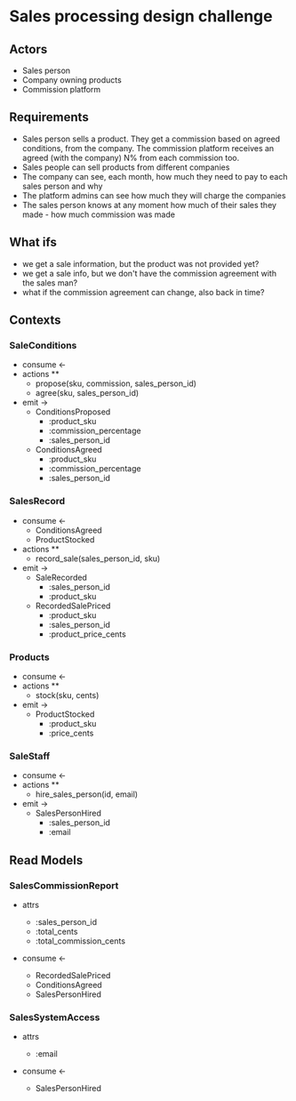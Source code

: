 # Sales processing design challenge

## Actors

* Sales person
* Company owning products
* Commission platform

## Requirements

* Sales person sells a product. They get a commission based on agreed conditions, from the company. The commission platform receives an agreed (with the company) N% from each commission too. 
* Sales people can sell products from different companies
* The company can see, each month, how much they need to pay to each sales person and why
* The platform admins can see how much they will charge the companies
* The sales person knows at any moment how much of their sales they made - how much commission was made

## What ifs

* we get a sale information, but the product was not provided yet?
* we get a sale info, but we don't have the commission agreement with the sales man?
* what if the commission agreement can change, also back in time?

## Contexts

### SaleConditions

* consume <-
* actions **
  - propose(sku, commission, sales_person_id)
  - agree(sku, sales_person_id)
* emit ->
  - ConditionsProposed
    - :product_sku
    - :commission_percentage
    - :sales_person_id
  - ConditionsAgreed
    - :product_sku
    - :commission_percentage
    - :sales_person_id

### SalesRecord

* consume <-
  - ConditionsAgreed
  - ProductStocked
* actions **
  - record_sale(sales_person_id, sku)
* emit ->
  - SaleRecorded
    - :sales_person_id
    - :product_sku
  - RecordedSalePriced
    - :product_sku
    - :sales_person_id
    - :product_price_cents

### Products

* consume <-
* actions **
  - stock(sku, cents)
* emit ->
  - ProductStocked
    - :product_sku
    - :price_cents

### SaleStaff

* consume <-
* actions **
  - hire_sales_person(id, email)
* emit ->
  - SalesPersonHired
    - :sales_person_id
    - :email

## Read Models

### SalesCommissionReport

* attrs
  - :sales_person_id
  - :total_cents
  - :total_commission_cents

* consume <-
  - RecordedSalePriced
  - ConditionsAgreed
  - SalesPersonHired

### SalesSystemAccess

* attrs
  - :email

* consume <-
  - SalesPersonHired

